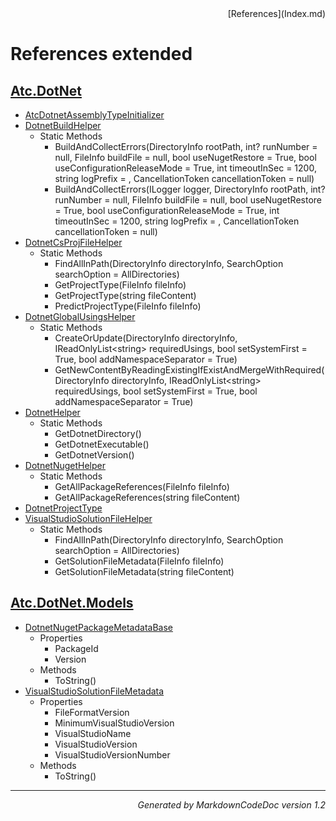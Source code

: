 <div style='text-align: right'>
[References](Index.md)
</div>

# References extended

## [Atc.DotNet](Atc.DotNet.md)

- [AtcDotnetAssemblyTypeInitializer](Atc.DotNet.md#atcdotnetassemblytypeinitializer)
- [DotnetBuildHelper](Atc.DotNet.md#dotnetbuildhelper)
  -  Static Methods
     - BuildAndCollectErrors(DirectoryInfo rootPath, int? runNumber = null, FileInfo buildFile = null, bool useNugetRestore = True, bool useConfigurationReleaseMode = True, int timeoutInSec = 1200, string logPrefix = , CancellationToken cancellationToken = null)
     - BuildAndCollectErrors(ILogger logger, DirectoryInfo rootPath, int? runNumber = null, FileInfo buildFile = null, bool useNugetRestore = True, bool useConfigurationReleaseMode = True, int timeoutInSec = 1200, string logPrefix = , CancellationToken cancellationToken = null)
- [DotnetCsProjFileHelper](Atc.DotNet.md#dotnetcsprojfilehelper)
  -  Static Methods
     - FindAllInPath(DirectoryInfo directoryInfo, SearchOption searchOption = AllDirectories)
     - GetProjectType(FileInfo fileInfo)
     - GetProjectType(string fileContent)
     - PredictProjectType(FileInfo fileInfo)
- [DotnetGlobalUsingsHelper](Atc.DotNet.md#dotnetglobalusingshelper)
  -  Static Methods
     - CreateOrUpdate(DirectoryInfo directoryInfo, IReadOnlyList&lt;string&gt; requiredUsings, bool setSystemFirst = True, bool addNamespaceSeparator = True)
     - GetNewContentByReadingExistingIfExistAndMergeWithRequired(DirectoryInfo directoryInfo, IReadOnlyList&lt;string&gt; requiredUsings, bool setSystemFirst = True, bool addNamespaceSeparator = True)
- [DotnetHelper](Atc.DotNet.md#dotnethelper)
  -  Static Methods
     - GetDotnetDirectory()
     - GetDotnetExecutable()
     - GetDotnetVersion()
- [DotnetNugetHelper](Atc.DotNet.md#dotnetnugethelper)
  -  Static Methods
     - GetAllPackageReferences(FileInfo fileInfo)
     - GetAllPackageReferences(string fileContent)
- [DotnetProjectType](Atc.DotNet.md#dotnetprojecttype)
- [VisualStudioSolutionFileHelper](Atc.DotNet.md#visualstudiosolutionfilehelper)
  -  Static Methods
     - FindAllInPath(DirectoryInfo directoryInfo, SearchOption searchOption = AllDirectories)
     - GetSolutionFileMetadata(FileInfo fileInfo)
     - GetSolutionFileMetadata(string fileContent)

## [Atc.DotNet.Models](Atc.DotNet.Models.md)

- [DotnetNugetPackageMetadataBase](Atc.DotNet.Models.md#dotnetnugetpackagemetadatabase)
  -  Properties
     - PackageId
     - Version
  -  Methods
     - ToString()
- [VisualStudioSolutionFileMetadata](Atc.DotNet.Models.md#visualstudiosolutionfilemetadata)
  -  Properties
     - FileFormatVersion
     - MinimumVisualStudioVersion
     - VisualStudioName
     - VisualStudioVersion
     - VisualStudioVersionNumber
  -  Methods
     - ToString()

<hr /><div style='text-align: right'><i>Generated by MarkdownCodeDoc version 1.2</i></div>
